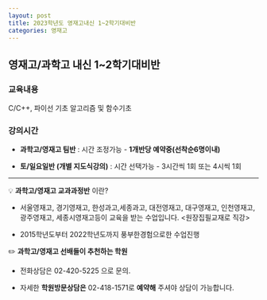 ```yaml
---
layout: post
title: 2023학년도 영재고내신 1~2학기대비반
categories: 영재고
---
```


## 영재고/과학고 내신 1~2학기대비반

### 교육내용

C/C++, 파이선 기초 알고리즘 및 함수기초

### 강의시간

* **과학고/영재고 팀반** : 시간 조정가능 - **1개반당 예약중(선착순6명이내)**

* **토/일요일반 (개별 지도식강의)** : 시간 선택가능 - 3시간씩 1회 또는 4시씩 1회

<hr>

💡 **과학고/영재고 교과과정반** 이란?

* 서울영재고, 경기영재고, 한성과고,세종과고, 대전영재고,
대구영재고, 인천영재고, 광주영재고, 세종시영재고등이
교육을 받는 수업입니다. &lt;원장집필교재로 직강&gt;

* 2015학년도부터 2022학년도까지 풍부한경험으로한 수업진행

✏️ **과학고/영재고 선배들이 추천하는 학원**

* 전화상담은 02-420-5225 으로 문의.

* 자세한 **학원방문상담은** 02-418-1571로 **예약해** 주셔야 상담이 가능합니다.